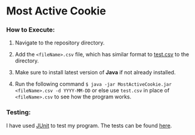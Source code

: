 # Most Active Cookie

### How to Execute:

1. Navigate to the repository directory.

2. Add the `<fileName>.csv` file, which has similar format to [test.csv](https://github.com/kchekuri26/Quantcast/blob/main/test.csv) to the directory.

3. Make sure to install latest version of **Java** if not already installed.

4. Run the following command `$ java -jar MostActiveCookie.jar <fileName>.csv -d YYYY-MM-DD` or else use `test.csv` in place of `<fileName>.csv` to see how the program works.

### Testing:

I have used [JUnit](https://junit.org/junit5/) to test my program. The tests can be found [here](https://github.com/kchekuri26/Quantcast/tree/main/src/test/java).
